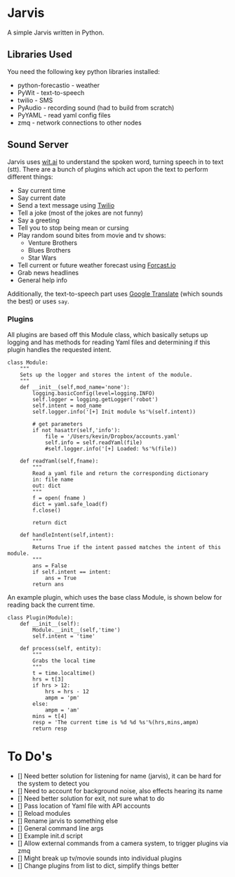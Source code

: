 # Jarvis

A simple Jarvis written in Python.

## Libraries Used

You need the following key python libraries installed:

* python-forecastio - weather
* PyWit - text-to-speech
* twilio - SMS
* PyAudio - recording sound (had to build from scratch)
* PyYAML - read yaml config files
* zmq - network connections to other nodes

## Sound Server

Jarvis uses [wit.ai](https://wit.ai) to understand the spoken word, turning speech in to text (stt). There are a bunch of plugins which act upon the text to perform different things:

 * Say current time
 * Say current date
 * Send a text message using [Twilio](https://www.twilio.com)
 * Tell a joke (most of the jokes are not funny)
 * Say a greeting
 * Tell you to stop being mean or cursing
 * Play random sound bites from movie and tv shows:
 	* Venture Brothers
 	* Blues Brothers
 	* Star Wars
 * Tell current or future weather forecast using [Forcast.io](http://forecast.io)
 * Grab news headlines
 * General help info
 
Additionally, the text-to-speech part uses [Google Translate](https://translate.google.com) (which sounds the best) or uses `say`.

### Plugins

All plugins are based off this Module class, which basically setups up logging and has methods for reading Yaml files and determining if this plugin handles the requested intent.

	class Module:
		"""
		Sets up the logger and stores the intent of the module.
		"""
		def __init__(self,mod_name='none'):
			logging.basicConfig(level=logging.INFO)
			self.logger = logging.getLogger('robot')
			self.intent = mod_name
			self.logger.info('[+] Init module %s'%(self.intent))
		
			# get parameters
			if not hasattr(self,'info'):
				file = '/Users/kevin/Dropbox/accounts.yaml'
				self.info = self.readYaml(file)
				#self.logger.info('[+] Loaded: %s'%(file))
	
		def readYaml(self,fname):
			"""
			Read a yaml file and return the corresponding dictionary
			in: file name
			out: dict
			"""
			f = open( fname )
			dict = yaml.safe_load(f)
			f.close()
		
			return dict
	
		def handleIntent(self,intent):
			"""
			Returns True if the intent passed matches the intent of this module.
			"""
			ans = False
			if self.intent == intent:
				ans = True
			return ans

An example plugin, which uses the base class Module, is shown below for reading back the current time.

	class Plugin(Module):
		def __init__(self):
			Module.__init__(self,'time')
			self.intent = 'time'
		
		def process(self, entity):
			"""
			Grabs the local time
			"""	
			t = time.localtime()
			hrs = t[3]
			if hrs > 12:
				hrs = hrs - 12
				ampm = 'pm'
			else:
				ampm = 'am'
			mins = t[4]
			resp = 'The current time is %d %d %s'%(hrs,mins,ampm)
			return resp


# To Do's

* [] Need better solution for listening for name (jarvis), it can be hard for the system to detect you
* [] Need to account for background noise, also effects hearing its name
* [] Need better solution for exit, not sure what to do
* [] Pass location of Yaml file with API accounts
* [] Reload modules
* [] Rename jarvis to something else
* [] General command line args
* [] Example init.d script
* [] Allow external commands from a camera system, to trigger plugins via zmq
* [] Might break up tv/movie sounds into individual plugins
* [] Change plugins from list to dict, simplify things better
